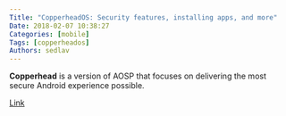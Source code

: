 ```yaml
---
Title: "CopperheadOS: Security features, installing apps, and more"
Date: 2018-02-07 10:38:27
Categories: [mobile]
Tags: [copperheados]
Authors: sedlav
---
```


**Copperhead** is a version of AOSP that focuses on delivering the most secure Android experience possible.

[Link](https://opensource.com/article/18/1/copperheados-delivers-mobile-freedom-privacy-and-security)
